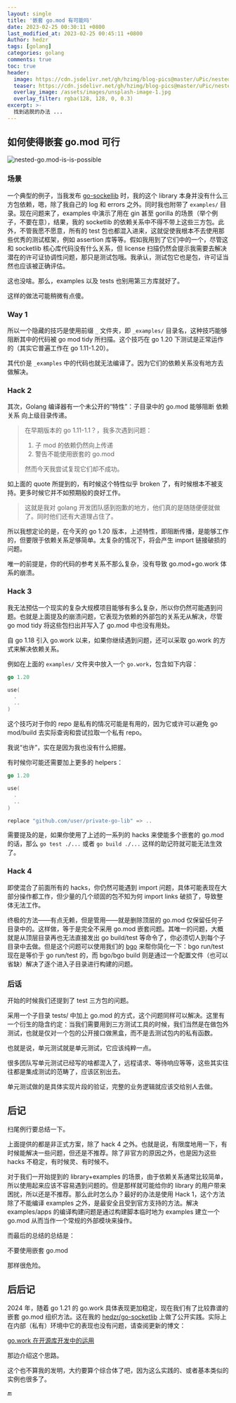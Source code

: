 ```yaml
---
layout: single
title: '嵌套 go.mod 有可能吗'
date: 2023-02-25 00:30:11 +0800
last_modified_at: 2023-02-25 00:45:11 +0800
Author: hedzr
tags: [golang]
categories: golang
comments: true
toc: true
header:
  image: https://cdn.jsdelivr.net/gh/hzimg/blog-pics@master/uPic/nested-go.mod-is-is-possible.png
  teaser: https://cdn.jsdelivr.net/gh/hzimg/blog-pics@master/uPic/nested-go.mod.png
  overlay_image: /assets/images/unsplash-image-1.jpg
  overlay_filter: rgba(128, 128, 0, 0.3)
excerpt: >-
  找到逃脱的办法 ...
---
```




## 如何使得嵌套 go.mod 可行

![nested-go.mod-is-is-possible](https://cdn.jsdelivr.net/gh/hzimg/blog-pics@master/uPic/nested-go.mod-is-is-possible.png)

### 场景

一个典型的例子，当我发布 [go-sockellib](https://github.com/hedzr/go-sockerlib) 时，我的这个 library 本身并没有什么三方包依赖，嗯，除了我自己的 log 和 errors 之外。同时我也附带了 `examples/` 目录。现在问题来了，examples 中演示了用在 gin 甚至 gorilla 的场景（举个例子，不要在意），结果，我的 socketlib 的依赖关系中不得不带上这些三方包。此外，不管我愿不愿意，所有的 test 包也都混入进来，这就促使我根本不去使用那些优秀的测试框架，例如 assertion 库等等。假如我用到了它们中的一个，尽管这和 socketlib 核心库代码没有什么关系，但 license 扫描仍然会提示我需要去解决潜在的许可证协调性问题，那只是测试包哦。我承认，测试包它也是包，许可证当然也应该被正确评估。

这也没啥。那么，examples 以及 tests 也别用第三方库就好了。

这样的做法可能稍微有点傻。



### Way 1

所以一个隐藏的技巧是使用前缀 `_` 文件夹，即 `_examples/` 目录名，这种技巧能够阻断其中的代码被 go mod tidy 所扫描。这个技巧在 go 1.20 下测试是正常运作的（其实它普遍工作在 go 1.11-1.20）。

其代价是 `_examples` 中的代码也就无法编译了。因为它们的依赖关系没有地方去做解决。



### Hack 2

其次，Golang 编译器有一个未公开的“特性”：子目录中的 go.mod 能够阻断 依赖关系 向上级目录传递。

> 在早期版本的 go 1.11-1.1？，我多次遇到问题：
>
> 1. 子 mod 的依赖仍然向上传递
> 2. 警告不能使用嵌套的 go.mod
>
> 然而今天我尝试复现它们却不成功。

如上面的 quote 所提到的，有时候这个特性似乎 broken 了，有时候根本不被支持。更多时候它并不如预期般的良好工作。

> 这就是我对 golang 开发团队感到抱歉的地方，他们真的是随随便便就做了。同时他们还有大道理占住了。

所以我想定论的是，在今天的 go 1.20 版本，上述特性，即阻断传播，是能够工作的，但要限于依赖关系足够简单。太复杂的情况下，将会产生 import 链接破损的问题。

唯一的前提是，你的代码的参考关系不那么复杂，没有导致 go.mod+go.work 体系的崩溃。



### Hack 3

我无法预估一个现实的复杂大规模项目能够有多么复杂，所以你仍然可能遇到问题。也就是上面提及的崩溃问题，它表现为依赖的外部包的关系无从解决，尽管 go mod tidy 将这些包扫出并写入了 go.mod 中也没有用处。

自 go 1.18 引入 go.work 以来，如果你继续遇到问题，还可以采取 go.work 的方式来解决依赖关系。

例如在上面的 `examples/` 文件夹中放入一个 `go.work`，包含如下内容：

```go
go 1.20

use(
  .
  ..
)
```

这个技巧对于你的 repo 是私有的情况可能是有用的，因为它或许可以避免 go mod/build 去实际查询和尝试拉取一个私有 repo。

我说“也许”，实在是因为我也没有什么把握。

有时候你可能还需要加上更多的 helpers：

```go
go 1.20

use(
  .
  ..
)

replace "github.com/user/private-go-lib" => ..
```

需要提及的是，如果你使用了上述的一系列的 hacks 来使能多个嵌套的 go.mod 的话，那么 `go test ./...` 或者 `go build ./...` 这样的助记符就可能无法生效了。



### Hack 4

即使混合了前面所有的 hacks，你仍然可能遇到 import 问题，具体可能表现在大部分操作都工作，但少量的几个顽固的包不知为何 import links 破损了，导致整体无法工作。

终极的方法——有点无赖，但是管用——就是删除顶层的 go.mod 仅保留任何子目录中的。这样做，等于是完全不采用 go.mod 嵌套问题。其唯一的问题，大概就是从顶层目录再也无法直接发出 go build/test 等命令了，你必须切人到每个子目录中去做。但是这个问题可以使用我们的 [bgo](https://github.com/hedzr/bgo) 来帮你简化一下：bgo run/test 现在是等价于 go run/test 的，而 bgo/bgo build 则是通过一个配置文件（也可以省缺）解决了逐个进入子目录进行构建的问题。



### 后话

开始的时候我们还提到了 test 三方包的问题。

采用一个子目录 tests/ 中加上 go.mod 的方式，这个问题同样可以解决。这里有一个衍生的隐含约定：当我们需要用到三方测试工具的时候，我们当然是在做包外测试，也就是仅对一个包的公开接口做黑盒，而不是去测试包内的私有函数。

也就是说，单元测试就是单元测试，它应该纯粹一点。

很多团队写单元测试已经写的啥都混入了，远程请求、等待响应等等，这些其实往往都是集成测试的范畴了，应该区别出去。

单元测试做的是具体实现片段的验证，完整的业务逻辑就应该交给别人去做。



## 后记

扫尾例行要总结一下。

上面提供的都是非正式方案，除了 hack 4 之外。也就是说，有限度地用一下，有时候能解决一些问题，但还是不推荐。除了非官方的原因之外，也是因为这些 hacks 不稳定，有时候灵、有时候不。

对于我们一开始提到的 library+examples 的场景，由于依赖关系通常比较简单，所以使用起来应该不容易遇到问题的。但是那样就可能给你的 library 的用户带来困扰，所以还是不推荐。那么此时怎么办？最好的办法是使用 Hack 1，这个方法除了不能编译 examples 之外，是最安全且受到官方支持的方法。解决 examples/apps 的编译构建问题是通过构建脚本临时地为 examples 建立一个 go.mod 从而当作一个常规的外部模块来操作。

而最后的总结的总结是：

不要使用嵌套 go.mod

那样很危险。



## 后后记

2024 年，随着 go 1.21 的 go.work 具体表现更加稳定，现在我们有了比较靠谱的嵌套 go.mod 组织方法。这在我的 [hedzr/go-socketlib](https://github.com/hedzr/go-socketlib) 上做了公开实践。实际上在内部（私有）环境中它的表现也没有问题，请查阅更新的博文：

[go.work 在开源库开发中的运用](https://hedzr.com/golang/arch/go-work-for-library-dev/)

那边介绍这个思路。

这个也不算我的发明，大约要算个综合体了吧，因为这么实践的、或者基本类似的实例也很多了。



🔚